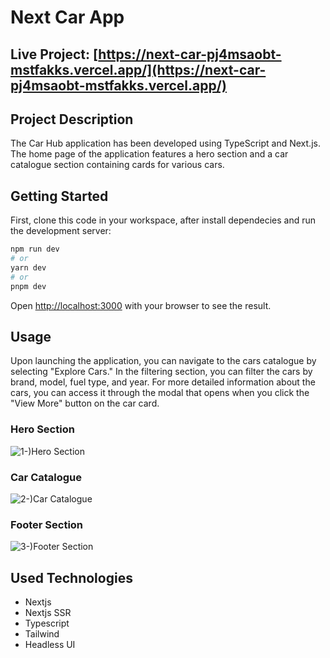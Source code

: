 # Next Car App

## Live Project: [https://next-car-pj4msaobt-mstfakks.vercel.app/](https://next-car-pj4msaobt-mstfakks.vercel.app/)

## Project Description
The Car Hub application has been developed using TypeScript and Next.js. The home page of the application features a hero section and a car catalogue section containing cards for various cars.

## Getting Started

First, clone this code in your workspace, after install dependecies and run the development server:

```bash
npm run dev
# or
yarn dev
# or
pnpm dev
```

Open [http://localhost:3000](http://localhost:3000) with your browser to see the result.

## Usage
Upon launching the application, you can navigate to the cars catalogue by selecting "Explore Cars." In the filtering section, you can filter the cars by brand, model, fuel type, and year. For more detailed information about the cars, you can access it through the modal that opens when you click the "View More" button on the car card.

### Hero Section
![1-)Hero Section](https://github.com/mstfakks/next-car-app/assets/45832074/b5af9abc-17ac-4633-adf8-711676fa7899)

### Car Catalogue
![2-)Car Catalogue](https://github.com/mstfakks/next-car-app/assets/45832074/8129532c-1536-46f6-9970-e45dd72dda80)

### Footer Section
![3-)Footer Section](https://github.com/mstfakks/next-car-app/assets/45832074/e678f674-57fc-42db-8782-9146330751ac)

## Used Technologies
- Nextjs
- Nextjs SSR
- Typescript
- Tailwind
- Headless UI
